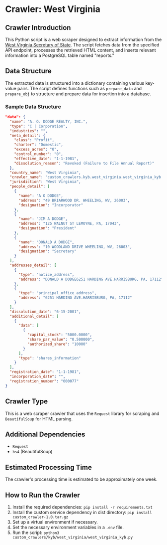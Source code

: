# Crawler: West Virginia

## Crawler Introduction
This Python script is a web scraper designed to extract information from the [West Virginia Secretary of State](https://secure.dlca.vi.gov/license/Asps/Search/License_search.aspx). The script fetches data from the specified API endpoint, processes the retrieved HTML content, and inserts relevant information into a PostgreSQL table named "reports."

## Data Structure
The extracted data is structured into a dictionary containing various key-value pairs. The script defines functions such as `prepare_data` and `prapare_obj` to structure and prepare data for insertion into a database.

### Sample Data Structure
```json
"data": {
  "name": "A. O. DODGE REALTY, INC.",
  "type": "C | Corporation",
  "industries": "",
  "meta_detail": {
    "class": "Profit",
    "charter": "Domestic",
    "excess_acres": "0",
    "control_number": "0",
    "effective_date": "1-1-1981",
    "dissolution_reason": "Revoked (Failure to File Annual Report)"
  },
  "country_name": "West Virginia",
  "crawler_name": "custom_crawlers.kyb.west_virginia.west_virginia_kyb.py",
  "jurisdiction": "West Virginia",
  "people_detail": [
    {
      "name": "A O DODGE",
      "address": "49 BRIARWOOD DR. WHEELING, WV, 26003",
      "designation": "Incorporator"
    },
    {
      "name": "JIM A DODGE",
      "address": "125 WALNUT ST LEMOYNE, PA, 17043",
      "designation": "President"
    },
    {
      "name": "DONALD A DODGE",
      "address": "10 WOODLAND DRIVE WHEELING, WV, 26003",
      "designation": "Secretary"
    }
  ],
  "addresses_detail": [
    {
      "type": "notice_address",
      "address": "DONALD A DODGE6251 HARDING AVE.HARRISBURG, PA, 17112"
    },
    {
      "type": "principal_office_address",
      "address": "6251 HARDING AVE.HARRISBURG, PA, 17112"
    }
  ],
  "dissolution_date": "6-15-2001",
  "additional_detail": [
    {
      "data": [
        {
          "capital_stock": "5000.0000",
          "share_par_value": "0.500000",
          "authorized_share": "10000"
        }
      ],
      "type": "shares_information"
    }
  ],
  "registration_date": "1-1-1981",
  "incorporation_date": "",
  "registration_number": "000077"
}
```


## Crawler Type
This is a web scraper crawler that uses the `Request` library for scraping and `BeautifulSoup` for HTML parsing.

## Additional Dependencies
- `Request`
- `bs4` (BeautifulSoup)

## Estimated Processing Time
The crawler's processing time is estimated to be approximately one week.

## How to Run the Crawler
1. Install the required dependencies: `pip install -r requirements.txt`
2. Install the custom service dependency in dist directory: `pip install custom_crawler-1.0.tar.gz` 
3. Set up a virtual environment if necessary.
4. Set the necessary environment variables in a `.env` file.
5. Run the script: `python3 custom_crawlers/kyb/west_virginia/west_virginia_kyb.py`